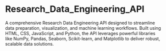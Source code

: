 # Research_Data_Engineering_API
A comprehensive Research Data Engineering API designed to streamline data preparation, visualization, and machine learning workflows. Built using HTML, CSS, JavaScript, and Python, the API leverages powerful libraries like NumPy, Pandas, Seaborn, Scikit-learn, and Matplotlib to deliver robust, scalable data solutions. 
